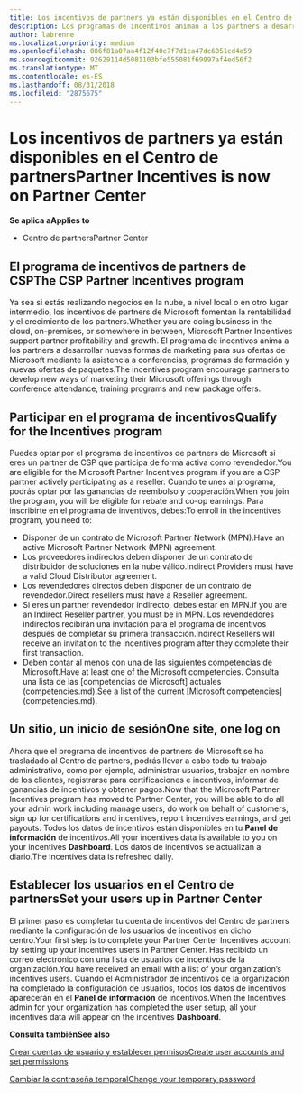 ```yaml
---
title: Los incentivos de partners ya están disponibles en el Centro de partners | Centro de partners
description: Los programas de incentivos animan a los partners a desarrollar nuevas técnicas de marketing, ofrecen formación y mucho más
author: labrenne
ms.localizationpriority: medium
ms.openlocfilehash: 086f81a07aa4f12f40c7f7d1ca47dc6051cd4e59
ms.sourcegitcommit: 92629114d5081103bfe555081f69997af4ed56f2
ms.translationtype: MT
ms.contentlocale: es-ES
ms.lasthandoff: 08/31/2018
ms.locfileid: "2875675"
---
```

# <a name="partner-incentives-is-now-on-partner-center"></a><span data-ttu-id="8766a-103">Los incentivos de partners ya están disponibles en el Centro de partners</span><span class="sxs-lookup"><span data-stu-id="8766a-103">Partner Incentives is now on Partner Center</span></span> 

**<span data-ttu-id="8766a-104">Se aplica a</span><span class="sxs-lookup"><span data-stu-id="8766a-104">Applies to</span></span>**

-  <span data-ttu-id="8766a-105">Centro de partners</span><span class="sxs-lookup"><span data-stu-id="8766a-105">Partner Center</span></span>

## <a name="the-csp-partner-incentives-program"></a><span data-ttu-id="8766a-106">El programa de incentivos de partners de CSP</span><span class="sxs-lookup"><span data-stu-id="8766a-106">The CSP Partner Incentives program</span></span>

<span data-ttu-id="8766a-107">Ya sea si estás realizando negocios en la nube, a nivel local o en otro lugar intermedio, los incentivos de partners de Microsoft fomentan la rentabilidad y el crecimiento de los partners.</span><span class="sxs-lookup"><span data-stu-id="8766a-107">Whether you are doing business in the cloud, on-premises, or somewhere in between, Microsoft Partner Incentives support partner profitability and growth.</span></span> <span data-ttu-id="8766a-108">El programa de incentivos anima a los partners a desarrollar nuevas formas de marketing para sus ofertas de Microsoft mediante la asistencia a conferencias, programas de formación y nuevas ofertas de paquetes.</span><span class="sxs-lookup"><span data-stu-id="8766a-108">The incentives program encourage partners to develop new ways of marketing their Microsoft offerings through conference attendance, training programs and new package offers.</span></span> 

## <a name="qualify-for-the-incentives-program"></a><span data-ttu-id="8766a-109">Participar en el programa de incentivos</span><span class="sxs-lookup"><span data-stu-id="8766a-109">Qualify for the Incentives program</span></span>

<span data-ttu-id="8766a-110">Puedes optar por el programa de incentivos de partners de Microsoft si eres un partner de CSP que participa de forma activa como revendedor.</span><span class="sxs-lookup"><span data-stu-id="8766a-110">You are eligible for the Microsoft Partner Incentives program if you are a CSP partner actively participating as a reseller.</span></span>
<span data-ttu-id="8766a-111">Cuando te unes al programa, podrás optar por las ganancias de reembolso y cooperación.</span><span class="sxs-lookup"><span data-stu-id="8766a-111">When you join the program, you will be eligible for rebate and co-op earnings.</span></span> <span data-ttu-id="8766a-112">Para inscribirte en el programa de inventivos, debes:</span><span class="sxs-lookup"><span data-stu-id="8766a-112">To enroll in the incentives program, you need to:</span></span> 
-   <span data-ttu-id="8766a-113">Disponer de un contrato de Microsoft Partner Network (MPN).</span><span class="sxs-lookup"><span data-stu-id="8766a-113">Have an active Microsoft Partner Network (MPN) agreement.</span></span>  
-   <span data-ttu-id="8766a-114">Los proveedores indirectos deben disponer de un contrato de distribuidor de soluciones en la nube válido.</span><span class="sxs-lookup"><span data-stu-id="8766a-114">Indirect Providers must have a valid Cloud Distributor agreement.</span></span>
-   <span data-ttu-id="8766a-115">Los revendedores directos deben disponer de un contrato de revendedor.</span><span class="sxs-lookup"><span data-stu-id="8766a-115">Direct resellers must have a Reseller agreement.</span></span>
-   <span data-ttu-id="8766a-116">Si eres un partner revendedor indirecto, debes estar en MPN.</span><span class="sxs-lookup"><span data-stu-id="8766a-116">If you are an Indirect Reseller partner, you must be in MPN.</span></span> <span data-ttu-id="8766a-117">Los revendedores indirectos recibirán una invitación para el programa de incentivos después de completar su primera transacción.</span><span class="sxs-lookup"><span data-stu-id="8766a-117">Indirect Resellers will receive an invitation to the incentives program after they complete their first transaction.</span></span> 
-   <span data-ttu-id="8766a-118">Deben contar al menos con una de las siguientes competencias de Microsoft.</span><span class="sxs-lookup"><span data-stu-id="8766a-118">Have at least one of the Microsoft competencies.</span></span> <span data-ttu-id="8766a-119">Consulta una lista de las [competencias de Microsoft] actuales (competencies.md).</span><span class="sxs-lookup"><span data-stu-id="8766a-119">See a list of the current [Microsoft competencies] (competencies.md).</span></span>

## <a name="one-site-one-log-on"></a><span data-ttu-id="8766a-120">Un sitio, un inicio de sesión</span><span class="sxs-lookup"><span data-stu-id="8766a-120">One site, one log on</span></span>

<span data-ttu-id="8766a-121">Ahora que el programa de incentivos de partners de Microsoft se ha trasladado al Centro de partners, podrás llevar a cabo todo tu trabajo administrativo, como por ejemplo, administrar usuarios, trabajar en nombre de los clientes, registrarse para certificaciones e incentivos, informar de ganancias de incentivos y obtener pagos.</span><span class="sxs-lookup"><span data-stu-id="8766a-121">Now that the Microsoft Partner Incentives program has moved to Partner Center, you will be able to do all your admin work including manage users, do work on behalf of customers, sign up for certifications and incentives, report incentives earnings, and get payouts.</span></span> <span data-ttu-id="8766a-122">Todos los datos de incentivos están disponibles en tu **Panel de información** de incentivos.</span><span class="sxs-lookup"><span data-stu-id="8766a-122">All your incentives data is available to you on your incentives **Dashboard**.</span></span> <span data-ttu-id="8766a-123">Los datos de incentivos se actualizan a diario.</span><span class="sxs-lookup"><span data-stu-id="8766a-123">The incentives data is refreshed daily.</span></span>
 
## <a name="set-your-users-up-in-partner-center"></a><span data-ttu-id="8766a-124">Establecer los usuarios en el Centro de partners</span><span class="sxs-lookup"><span data-stu-id="8766a-124">Set your users up in Partner Center</span></span>
 
<span data-ttu-id="8766a-125">El primer paso es completar tu cuenta de incentivos del Centro de partners mediante la configuración de los usuarios de incentivos en dicho centro.</span><span class="sxs-lookup"><span data-stu-id="8766a-125">Your first step is to complete your Partner Center Incentives account by setting up your incentives users in Partner Center.</span></span> <span data-ttu-id="8766a-126">Has recibido un correo electrónico con una lista de usuarios de incentivos de la organización.</span><span class="sxs-lookup"><span data-stu-id="8766a-126">You have received an email with a list of your organization’s incentives users.</span></span> <span data-ttu-id="8766a-127">Cuando el Administrador de incentivos de la organización ha completado la configuración de usuarios, todos los datos de incentivos aparecerán en el **Panel de información** de incentivos.</span><span class="sxs-lookup"><span data-stu-id="8766a-127">When the Incentives admin for your organization has completed the user setup, all your incentives data will appear on the incentives **Dashboard**.</span></span>

**<span data-ttu-id="8766a-128">Consulta también</span><span class="sxs-lookup"><span data-stu-id="8766a-128">See also</span></span>**

[<span data-ttu-id="8766a-129">Crear cuentas de usuario y establecer permisos</span><span class="sxs-lookup"><span data-stu-id="8766a-129">Create user accounts and set permissions</span></span>](create-user-accounts-and-set-permissions.md)

[<span data-ttu-id="8766a-130">Cambiar la contraseña temporal</span><span class="sxs-lookup"><span data-stu-id="8766a-130">Change your temporary password</span></span>](change-your-temporary-password.md)

